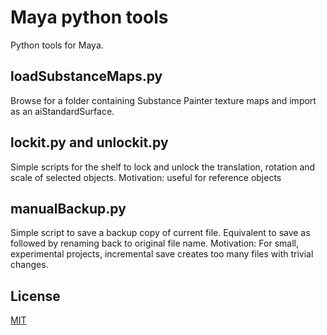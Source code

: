 # Maya python tools
Python tools for Maya.

## loadSubstanceMaps.py
Browse for a folder containing Substance Painter texture maps and import as an aiStandardSurface.

## lockit.py and unlockit.py
Simple scripts for the shelf to lock and unlock the translation, rotation and scale of selected objects.
Motivation: useful for reference objects

## manualBackup.py
Simple script to save a backup copy of current file. Equivalent to save as followed by renaming back to original file name.
Motivation: For small, experimental projects, incremental save creates too many files with trivial changes.

## License
[MIT](https://opensource.org/licenses/MIT)
